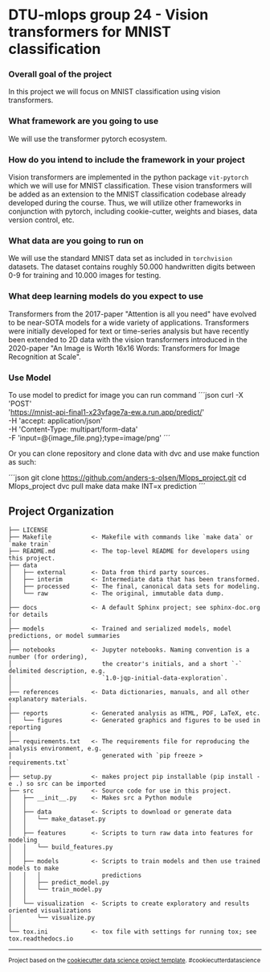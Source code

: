 # DTU-mlops group 24 - Vision transformers for MNIST classification

### Overall goal of the project
In this project we will focus on MNIST classification using vision transformers.

### What framework are you going to use
We will use the transformer pytorch ecosystem.

### How do you intend to include the framework in your project
Vision transformers are implemented in the python package `vit-pytorch` which we will use for MNIST classification. These vision transformers will be added as an extension to the MNIST classification codebase already developed during the course. Thus, we will utilize other frameworks in conjunction with pytorch, including cookie-cutter, weights and biases, data version control, etc.

### What data are you going to run on
We will use the standard MNIST data set as included in `torchvision` datasets. The dataset contains roughly 50.000 handwritten digits between 0-9 for training and 10.000 images for testing.

### What deep learning models do you expect to use
Transformers from the 2017-paper "Attention is all you need" have evolved to be near-SOTA models for a wide variety of applications. Transformers were initially developed for text or time-series analysis but have recently been extended to 2D data with the vision transformers introduced in the 2020-paper "An Image is Worth 16x16 Words: Transformers for Image Recognition at Scale".

### Use Model

To use model to predict for image you can run command
´´´json
curl -X 'POST' \
  'https://mnist-api-final1-x23vfage7a-ew.a.run.app/predict/' \
  -H 'accept: application/json' \
  -H 'Content-Type: multipart/form-data' \
  -F 'input=@{image_file.png};type=image/png'
´´´

Or you can clone repository and clone data with dvc and use make function as such:

´´´json
git clone https://github.com/anders-s-olsen/Mlops_project.git
cd Mlops_project
dvc pull
make data
make INT=x prediction
´´´

Project Organization
------------

    ├── LICENSE
    ├── Makefile           <- Makefile with commands like `make data` or `make train`
    ├── README.md          <- The top-level README for developers using this project.
    ├── data
    │   ├── external       <- Data from third party sources.
    │   ├── interim        <- Intermediate data that has been transformed.
    │   ├── processed      <- The final, canonical data sets for modeling.
    │   └── raw            <- The original, immutable data dump.
    │
    ├── docs               <- A default Sphinx project; see sphinx-doc.org for details
    │
    ├── models             <- Trained and serialized models, model predictions, or model summaries
    │
    ├── notebooks          <- Jupyter notebooks. Naming convention is a number (for ordering),
    │                         the creator's initials, and a short `-` delimited description, e.g.
    │                         `1.0-jqp-initial-data-exploration`.
    │
    ├── references         <- Data dictionaries, manuals, and all other explanatory materials.
    │
    ├── reports            <- Generated analysis as HTML, PDF, LaTeX, etc.
    │   └── figures        <- Generated graphics and figures to be used in reporting
    │
    ├── requirements.txt   <- The requirements file for reproducing the analysis environment, e.g.
    │                         generated with `pip freeze > requirements.txt`
    │
    ├── setup.py           <- makes project pip installable (pip install -e .) so src can be imported
    ├── src                <- Source code for use in this project.
    │   ├── __init__.py    <- Makes src a Python module
    │   │
    │   ├── data           <- Scripts to download or generate data
    │   │   └── make_dataset.py
    │   │
    │   ├── features       <- Scripts to turn raw data into features for modeling
    │   │   └── build_features.py
    │   │
    │   ├── models         <- Scripts to train models and then use trained models to make
    │   │   │                 predictions
    │   │   ├── predict_model.py
    │   │   └── train_model.py
    │   │
    │   └── visualization  <- Scripts to create exploratory and results oriented visualizations
    │       └── visualize.py
    │
    └── tox.ini            <- tox file with settings for running tox; see tox.readthedocs.io


--------

<p><small>Project based on the <a target="_blank" href="https://drivendata.github.io/cookiecutter-data-science/">cookiecutter data science project template</a>. #cookiecutterdatascience</small></p>
